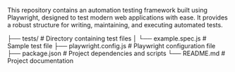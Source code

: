 This repository contains an automation testing framework built using Playwright, designed to test modern web applications with ease. It provides a robust structure for writing, maintaining, and executing automated tests.


├── tests/                # Directory containing test files
│   └── example.spec.js    # Sample test file
├── playwright.config.js   # Playwright configuration file
├── package.json           # Project dependencies and scripts
└── README.md              # Project documentation
